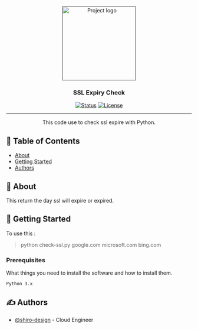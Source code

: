 <p align="center">
  <a href="" rel="noopener">
 <img width=200px height=200px src="https://static-00.iconduck.com/assets.00/python-icon-512x509-pb65l7gl.png" alt="Project logo"></a>
</p>

<h3 align="center">SSL Expiry Check</h3>

<div align="center">

[![Status](https://img.shields.io/badge/status-active-success.svg)]()
[![License](https://img.shields.io/badge/license-MIT-blue.svg)](/LICENSE)

</div>

---

<p align="center"> This code use to check ssl expire with Python.
    <br> 
</p>

## 📝 Table of Contents

- [About](#about)
- [Getting Started](#getting_started)
- [Authors](#authors)

## 🧐 About <a name = "about"></a>

This return the day ssl will expire or expired. 

## 🏁 Getting Started <a name = "getting_started"></a>
To use this : 
> python check-ssl.py google.com microsoft.com bing.com

### Prerequisites

What things you need to install the software and how to install them.

```
Python 3.x
```


## ✍️ Authors <a name = "authors"></a>

- [@shiro-design](https://github.com/shiro-design) - Cloud Engineer

